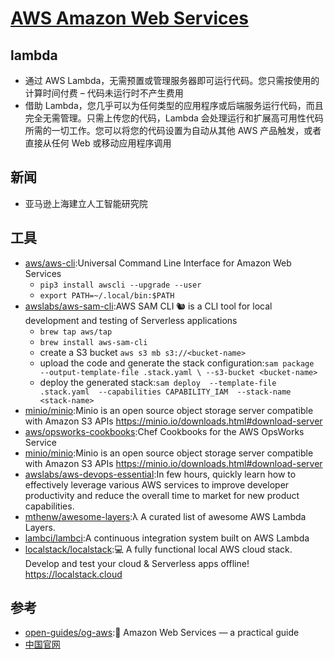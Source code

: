 # [AWS Amazon Web Services ](https://aws.amazon.com)

## lambda

* 通过 AWS Lambda，无需预置或管理服务器即可运行代码。您只需按使用的计算时间付费 – 代码未运行时不产生费用
* 借助 Lambda，您几乎可以为任何类型的应用程序或后端服务运行代码，而且完全无需管理。只需上传您的代码，Lambda 会处理运行和扩展高可用性代码所需的一切工作。您可以将您的代码设置为自动从其他 AWS 产品触发，或者直接从任何 Web 或移动应用程序调用

## 新闻

* 亚马逊上海建立人工智能研究院

## 工具

* [aws/aws-cli](https://github.com/aws/aws-cli):Universal Command Line Interface for Amazon Web Services
  - `pip3 install awscli --upgrade --user`
  - `export PATH=~/.local/bin:$PATH`
* [awslabs/aws-sam-cli](https://github.com/awslabs/aws-sam-cli):AWS SAM CLI 🐿 is a CLI tool for local development and testing of Serverless applications
  - `brew tap aws/tap`
  - `brew install aws-sam-cli`
  - create a S3 bucket `aws s3 mb s3://<bucket-name>`
  - upload the code and generate the stack configuration:`sam package  --output-template-file .stack.yaml \ --s3-bucket <bucket-name>`
  - deploy the generated stack:`sam deploy  --template-file .stack.yaml  --capabilities CAPABILITY_IAM  --stack-name <stack-name>`
* [minio/minio](https://github.com/minio/minio):Minio is an open source object storage server compatible with Amazon S3 APIs https://minio.io/downloads.html#download-server
* [aws/opsworks-cookbooks](https://github.com/aws/opsworks-cookbooks):Chef Cookbooks for the AWS OpsWorks Service
* [minio/minio](https://github.com/minio/minio):Minio is an open source object storage server compatible with Amazon S3 APIs https://minio.io/downloads.html#download-server
* [awslabs/aws-devops-essential](https://github.com/awslabs/aws-devops-essential):In few hours, quickly learn how to effectively leverage various AWS services to improve developer productivity and reduce the overall time to market for new product capabilities.
* [mthenw/awesome-layers](https://github.com/mthenw/awesome-layers):λ A curated list of awesome AWS Lambda Layers.
* [lambci/lambci](https://github.com/lambci/lambci):A continuous integration system built on AWS Lambda
* [localstack/localstack](https://github.com/localstack/localstack):💻 A fully functional local AWS cloud stack. Develop and test your cloud & Serverless apps offline! https://localstack.cloud

## 参考

* [open-guides/og-aws](https://github.com/open-guides/og-aws):📙 Amazon Web Services — a practical guide
* [中国官网](https://amazonaws-china.com/cn/)
